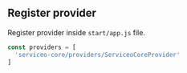 ## Register provider
Register provider inside `start/app.js` file.

```js
const providers = [
  'serviceo-core/providers/ServiceoCoreProvider'
]